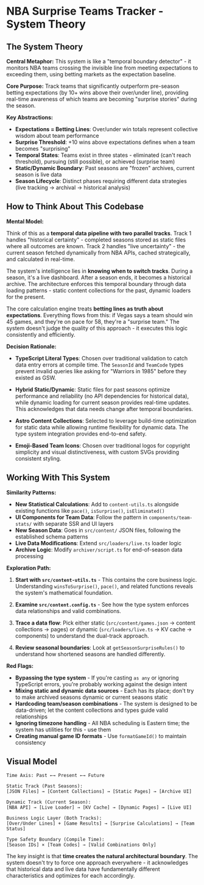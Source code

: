 # NBA Surprise Teams Tracker - System Theory

## The System Theory

**Central Metaphor:** This system is like a "temporal boundary detector" - it monitors NBA teams crossing the invisible line from meeting expectations to exceeding them, using betting markets as the expectation baseline.

**Core Purpose:** Track teams that significantly outperform pre-season betting expectations (by 10+ wins above their over/under line), providing real-time awareness of which teams are becoming "surprise stories" during the season.

**Key Abstractions:**

- **Expectations = Betting Lines**: Over/under win totals represent collective wisdom about team performance
- **Surprise Threshold**: +10 wins above expectations defines when a team becomes "surprising"
- **Temporal States**: Teams exist in three states - eliminated (can't reach threshold), pursuing (still possible), or achieved (surprise team)
- **Static/Dynamic Boundary**: Past seasons are "frozen" archives, current season is live data
- **Season Lifecycle**: Distinct phases requiring different data strategies (live tracking → archival → historical analysis)

## How to Think About This Codebase

**Mental Model:**

Think of this as a **temporal data pipeline with two parallel tracks**. Track 1 handles "historical certainty" - completed seasons stored as static files where all outcomes are known. Track 2 handles "live uncertainty" - the current season fetched dynamically from NBA APIs, cached strategically, and calculated in real-time.

The system's intelligence lies in **knowing when to switch tracks**. During a season, it's a live dashboard. After a season ends, it becomes a historical archive. The architecture enforces this temporal boundary through data loading patterns - static content collections for the past, dynamic loaders for the present.

The core calculation engine treats **betting lines as truth about expectations**. Everything flows from this: if Vegas says a team should win 45 games, and they're on pace for 58, they're a "surprise team." The system doesn't judge the quality of this approach - it executes this logic consistently and efficiently.

**Decision Rationale:**

- **TypeScript Literal Types**: Chosen over traditional validation to catch data entry errors at compile time. The `SeasonId` and `TeamCode` types prevent invalid queries like asking for "Warriors in 1985" before they existed as GSW.

- **Hybrid Static/Dynamic**: Static files for past seasons optimize performance and reliability (no API dependencies for historical data), while dynamic loading for current season provides real-time updates. This acknowledges that data needs change after temporal boundaries.

- **Astro Content Collections**: Selected to leverage build-time optimization for static data while allowing runtime flexibility for dynamic data. The type system integration provides end-to-end safety.

- **Emoji-Based Team Icons**: Chosen over traditional logos for copyright simplicity and visual distinctiveness, with custom SVGs providing consistent styling.

## Working With This System

**Similarity Patterns:**

- **New Statistical Calculations**: Add to `content-utils.ts` alongside existing functions like `pace()`, `isSurprise()`, `isEliminated()`
- **UI Components for Team Data**: Follow the pattern in `components/team-stats/` with separate SSR and UI layers
- **New Season Data**: Goes in `src/content/` JSON files, following the established schema patterns
- **Live Data Modifications**: Extend `src/loaders/live.ts` loader logic
- **Archive Logic**: Modify `archiver/script.ts` for end-of-season data processing

**Exploration Path:**

1. **Start with `src/content-utils.ts`** - This contains the core business logic. Understanding `winsToSurprise()`, `pace()`, and related functions reveals the system's mathematical foundation.

2. **Examine `src/content.config.ts`** - See how the type system enforces data relationships and valid combinations.

3. **Trace a data flow**: Pick either static (`src/content/games.json` → content collections → pages) or dynamic (`src/loaders/live.ts` → KV cache → components) to understand the dual-track approach.

4. **Review seasonal boundaries**: Look at `getSeasonSurpriseRules()` to understand how shortened seasons are handled differently.

**Red Flags:**

- **Bypassing the type system** - If you're casting `as any` or ignoring TypeScript errors, you're probably working against the design intent
- **Mixing static and dynamic data sources** - Each has its place; don't try to make archived seasons dynamic or current seasons static
- **Hardcoding team/season combinations** - The system is designed to be data-driven; let the content collections and types guide valid relationships
- **Ignoring timezone handling** - All NBA scheduling is Eastern time; the system has utilities for this - use them
- **Creating manual game ID formats** - Use `formatGameId()` to maintain consistency

## Visual Model

```
Time Axis: Past ←→ Present ←→ Future

Static Track (Past Seasons):
[JSON Files] → [Content Collections] → [Static Pages] → [Archive UI]

Dynamic Track (Current Season):
[NBA API] → [Live Loader] → [KV Cache] → [Dynamic Pages] → [Live UI]

Business Logic Layer (Both Tracks):
[Over/Under Lines] + [Game Results] → [Surprise Calculations] → [Team Status]

Type Safety Boundary (Compile Time):
[Season IDs] × [Team Codes] → [Valid Combinations Only]
```

The key insight is that **time creates the natural architectural boundary**. The system doesn't try to force one approach everywhere - it acknowledges that historical data and live data have fundamentally different characteristics and optimizes for each accordingly.
